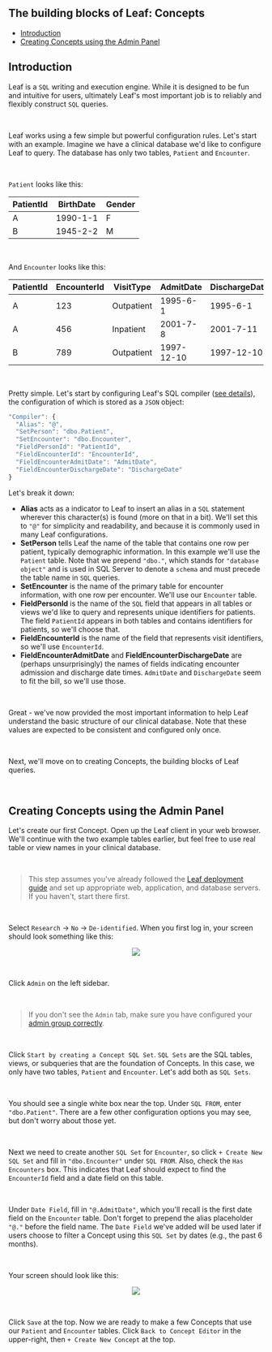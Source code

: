 ## The building blocks of Leaf: Concepts
* [Introduction](#introduction)
* [Creating Concepts using the Admin Panel](#creating-concepts-using-the-admin-panel)

## Introduction
Leaf is a `SQL` writing and execution engine. While it is designed to be fun and intuitive for users, ultimately Leaf's most important job is to reliably and flexibly construct `SQL` queries. 

</br>

Leaf works using a few simple but powerful configuration rules. Let's start with an example. Imagine we have a clinical database we'd like to configure Leaf to query. The database has only two tables, `Patient` and `Encounter`. 

</br>

`Patient` looks like this:

| PatientId | BirthDate | Gender |
| --------- | --------- | ------ |
| A         | 1990-1-1  | F      |
| B         | 1945-2-2  | M      |

</br>

And `Encounter` looks like this: 

| PatientId | EncounterId | VisitType  | AdmitDate  | DischargeDate |
| --------- | ----------- | ---------- | ---------- | ------------- |
| A         | 123         | Outpatient | 1995-6-1   | 1995-6-1      |
| A         | 456         | Inpatient  | 2001-7-8   | 2001-7-11     |
| B         | 789         | Outpatient | 1997-12-10 | 1997-12-10    |

</br>

Pretty simple. Let's start by configuring Leaf's SQL compiler ([see details](https://github.com/uwrit/leaf/blob/master/docs/deploy/app/README.md#compiler)), the configuration of which is stored as a `JSON` object:

```javascript
"Compiler": {
  "Alias": "@",
  "SetPerson": "dbo.Patient",
  "SetEncounter": "dbo.Encounter",
  "FieldPersonId": "PatientId",
  "FieldEncounterId": "EncounterId",
  "FieldEncounterAdmitDate": "AdmitDate",
  "FieldEncounterDischargeDate": "DischargeDate"
}
```

Let's break it down:
* **Alias** acts as a indicator to Leaf to insert an alias in a `SQL` statement wherever this character(s) is found (more on that in a bit). We'll set this to `"@"` for simplicity and readability, and because it is commonly used in many Leaf configurations.
* **SetPerson** tells Leaf the name of the table that contains one row per patient, typically demographic information. In this example we'll use the `Patient` table. Note that we prepend `"dbo."`, which stands for `"database object"` and is used in SQL Server to denote a `schema` and must precede the table name in `SQL` queries.
* **SetEncounter** is the name of the primary table for encounter information, with one row per encounter. We'll use our `Encounter` table.
* **FieldPersonId** is the name of the `SQL` field that appears in all tables or views we'd like to query and represents unique identifiers for patients. The field `PatientId` appears in both tables and contains identifiers for patients, so we'll choose that.
* **FieldEncounterId** is the name of the field that represents visit identifiers, so we'll use `EncounterId`.
* **FieldEncounterAdmitDate** and **FieldEncounterDischargeDate** are (perhaps unsurprisingly) the names of fields indicating encounter admission and discharge date times. `AdmitDate` and `DischargeDate` seem to fit the bill, so we'll use those.

</br>

Great - we've now provided the most important information to help Leaf understand the basic structure of our clinical database. Note that these values are expected to be consistent and configured only once.

</br>

Next, we'll move on to creating Concepts, the building blocks of Leaf queries.

</br>

## Creating Concepts using the Admin Panel
Let's create our first Concept. Open up the Leaf client in your web browser. We'll continue with the two example tables earlier, but feel free to use real table or view names in your clinical database.

</br>

> This step assumes you've already followed the [Leaf deployment guide](https://github.com/uwrit/leaf/tree/master/docs/deploy) and set up appropriate web, application, and database servers. If you haven't, start there first.

</br>

Select `Research` -> `No` -> `De-identified`. When you first log in, your screen should look something like this:

<p align="center"><img src="https://github.com/uwrit/leaf/blob/master/docs/admin/images/no_concepts.png"/></p>

</br>

Click `Admin` on the left sidebar.

</br>

> If you don't see the `Admin` tab, make sure you have configured your [admin group correctly](https://github.com/uwrit/leaf/blob/master/docs/deploy/app/README.md#admin).

</br>

Click `Start by creating a Concept SQL Set`. `SQL Sets` are the SQL tables, views, or subqueries that are the foundation of Concepts. In this case, we only have two tables, `Patient` and `Encounter`. Let's add both as `SQL Sets`.

</br>

You should see a single white box near the top. Under `SQL FROM`, enter `"dbo.Patient"`. There are a few other configuration options you may see, but don't worry about those yet.

</br>

Next we need to create another `SQL Set` for `Encounter`, so click `+ Create New SQL Set` and fill in `"dbo.Encounter"` under `SQL FROM`. Also, check the `Has Encounters` box. This indicates that Leaf should expect to find the `EncounterId` field and a date field on this table.

</br>

Under `Date Field`, fill in `"@.AdmitDate"`, which you'll recall is the first date field on the `Encounter` table. Don't forget to prepend the alias placeholder `"@."` before the field name. The `Date Field` we've added will be used later if users choose to filter a Concept using this `SQL Set` by dates (e.g., the past 6 months).

</br>

Your screen should look like this:

<p align="center"><img src="https://github.com/uwrit/leaf/blob/master/docs/admin/images/unsaved_sql_sets.png"/></p>

</br>

Click `Save` at the top. Now we are ready to make a few Concepts that use our `Patient` and `Encounter` tables. Click `Back to Concept Editor` in the upper-right, then `+ Create New Concept` at the top.
